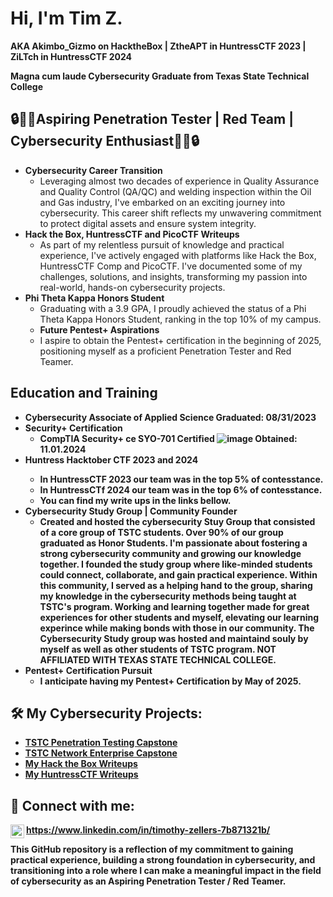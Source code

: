 <h1>Hi, I'm Tim Z. </h1>
  <b>AKA Akimbo_Gizmo on HacktheBox | ZtheAPT in HuntressCTF 2023 | ZiLTch in HuntressCTF 2024</b> 
  
  <b>Magna cum laude Cybersecurity Graduate from Texas State Technical College</b>

<h2>🔒👨‍💻Aspiring Penetration Tester | Red Team | Cybersecurity Enthusiast👨‍💻🔒</h2>

- <b>Cybersecurity Career Transition</b>
  - Leveraging almost two decades of experience in Quality Assurance and Quality Control (QA/QC) and welding inspection within the Oil and Gas industry, I've embarked on an exciting journey into cybersecurity. This career shift reflects my unwavering commitment to protect digital assets and ensure system integrity.
- <b>Hack the Box, HuntressCTF and PicoCTF Writeups</b>
  - As part of my relentless pursuit of knowledge and practical experience, I've actively engaged with platforms like Hack the Box, HuntressCTF Comp and PicoCTF. I've documented some of my challenges, solutions, and insights, transforming my passion into real-world, hands-on cybersecurity projects.
- <b>Phi Theta Kappa Honors Student</b>
  - Graduating with a 3.9 GPA, I proudly achieved the status of a Phi Theta Kappa Honors Student, ranking in the top 10% of my campus.
  - <b>Future Pentest+ Aspirations</b>
  - I aspire to obtain the Pentest+ certification in the beginning of 2025, positioning myself as a proficient Penetration Tester and Red Teamer.

<h2> Education and Training</h2>

- <b>Cybersecurity Associate of Applied Science    Graduated: 08/31/2023
- <b>Security+ Certification</b>
  - CompTIA Security+ ce SYO-701 Certified   ![image](https://github.com/user-attachments/assets/f59db196-baff-4ac7-8ff7-4c1b75569b2e)  Obtained: 11.01.2024
- <b>Huntress Hacktober CTF 2023 and 2024<b>
  - In HuntressCTF 2023 our team was in the top 5% of contesstance.
  - In HuntressCTf 2024 our team was in the top 6% of contesstance.
  - You can find my write ups in the links bellow.
- <b>Cybersecurity Study Group | Community Founder</b>
  - Created and hosted the cybersecurity Stuy Group that consisted of a core group of TSTC students. Over 90% of our group graduated as Honor Students. I'm passionate about fostering a strong cybersecurity community and growing our knowledge together. I founded the study group where like-minded students could connect, collaborate, and 
    gain practical experience. Within this community, I served as a helping hand to the group, sharing my knowledge in the cybersecurity methods being taught at TSTC's program. Working and learning together made for great experiences for other students and myself, elevating our learning experince while making bonds with those in our 
    community. The Cybersecurity Study group was hosted and maintaind souly by myself as well as other students of TSTC program. NOT AFFILIATED WITH TEXAS STATE TECHNICAL COLLEGE. 
- <b>Pentest+ Certification Pursuit</b>
  - I anticipate having my Pentest+ Certification by May of 2025.

<h2>🛠️ My Cybersecurity Projects:</h2>

- [TSTC Penetration Testing Capstone](https://github.com/ZtheAPT/Pentest-Capstone-TSTC)
- [TSTC Network Enterprise Capstone](https://github.com/ZtheAPT/Network-Enterprise-Capstone-TSTC)
- [My Hack the Box Writeups](https://github.com/ZtheAPT/HacktheBox-Writeups)
- [My HuntressCTF Writeups](https://github.com/ZtheAPT/HuntressCTF-Writeups)
<h2> 🤝 Connect with me:</h2>


[<img align="left" alt="YourName | LinkedIn" width="22px" src="https://cdn.jsdelivr.net/npm/simple-icons@v3/icons/linkedin.svg" />][linkedin]   https://www.linkedin.com/in/timothy-zellers-7b871321b/


[linkedin]: https://www.linkedin.com/in/timothy-zellers-7b871321b/



<b>This GitHub repository is a reflection of my commitment to gaining practical experience, building a strong foundation in cybersecurity, and transitioning into a role where I can make a meaningful impact in the field of cybersecurity as an Aspiring Penetration Tester / Red Teamer.<b>

